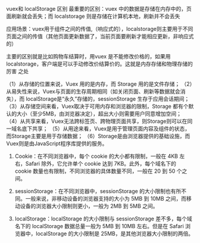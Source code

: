 vuex和 localStorage 区别
最重要的区别：vuex 中的数据是存储在内存中的，页面刷新就会丢失；而 localstorage 则是存储在计算机本地，刷新并不会丢失

应用场景：vuex用于组件之间的传值,（响应式的），localstorage则主要用于不同页面之间的传值（其他页面更新数据了，当前页面要刷新才能相应更新，非响应式的）

主要的区别就是比如购物车结算时，用vuex 是不能修改价格的，如果用localstorage，客户端是可以手动修改价结算价的。这就是内存存储和物理存储的厉害 之处

（1）从存储的位置来说，Vuex 用的是内存，而 Storage 用的是文件存储；
（2）从易失性来说，Vuex与页面的生存周期相同（如关闭页面、刷新等数据就会消失），而 localStorage是“永久”存储的，sessionStorage 生存于应用会话期间；
（3）从存储空间来看，Vuex取决于可用内存和浏览器的限制，Storage 都有个默认的大小（至少5MB，由浏览器决定），超出大小则需要用户同意增加空间；
（4）从共享来看，Vuex无法跨标签页、跨物理页面共享，则Storage则可以在同一域名底下共享；
（5）从用途来看，Vuex是用于管理页面内容及组件的状态，而Storage主要是用于存储数据；
（6）Storage是由浏览器提供的基础设施，而Vuex则是由JavaScript程序库提供的服务。

1. Cookie：在不同浏览器中，每个 cookie 的大小都有限制，一般在 4KB 左右，Safari 除外，它允许单个 cookie 达到 7KB。此外，每个域名下的 cookie 数量也有限制，不同浏览器的具体数量不同，一般在 20 到 50 个之间。

2. sessionStorage：在不同浏览器中，sessionStorage 的大小限制也有所不同。一般来说，非移动设备的浏览器支持的大小为 5MB 到 10MB 之间，而移动设备的浏览器大小限制则更小，一般为 2MB 到 5MB 之间。

3. localStorage：localStorage 的大小限制与 sessionStorage 差不多，每个域名下的 localStorage 数据总量一般为 5MB 到 10MB 左右。但是在 Safari 浏览器中，localStorage 的大小限制是 25MB，是其他浏览器大小限制的两倍。

